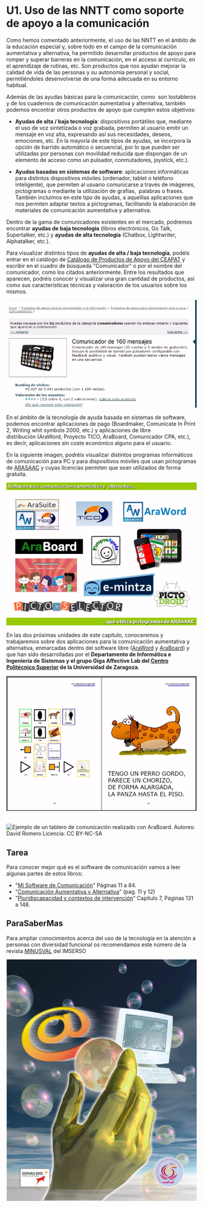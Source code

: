 
# U1. Uso de las NNTT como soporte de apoyo a la comunicación

Como hemos comentado anteriormente, el uso de las NNTT en el ámbito de la educación especial y, sobre todo en el campo de la comunicación aumentativa y alternativa, ha permitido desarrollar productos de apoyo para romper y superar barreras en la comunicación, en el acceso al currículo, en el aprendizaje de rutinas, etc. Son productos que nos ayudan mejorar la calidad de vida de las personas y su autonomía personal y social, permitiéndoles desenvolverse de una forma adecuada en su entorno habitual.

Además de las ayudas básicas para la comunicación, como  son lostableros y de los cuadernos de comunicación aumentativa y alternativa, también podemos encontrar otros productos de apoyo que cumplen estos objetivos:

- **Ayudas de alta / baja tecnología**: dispositivos portátiles que, mediante el uso de voz sintetizada o voz grabada, permiten al usuario emitir un mensaje en voz alta, expresando así sus necesidades, deseos, emociones, etc. En la mayoría de este tipos de ayudas, se incorpora la opción de barrido automático o secuencial, por lo que pueden ser utilizadas por personas con movilidad reducida que dispongan de un elemento de acceso como un pulsador, conmutadores, joystick, etc.). 

- **Ayudas basadas en sistemas de software**: aplicaciones informáticas para distintos dispositivos móviles (ordenador, tablet o teléfono inteligente), que permiten al usuario comunicarse a través de imágenes, pictogramas o mediante la utilización de grafías,  palabras o frases. También incluímos en este tipo de ayudas, a aquelllas aplicaciones que nos permiten adaptar textos a pictogramas, facilitando la elaboración de materiales de comunicación aumentativa y alternativa.

Dentro de la gama de comunicadores existentes en el mercado, podremos encontrar **ayudas de baja tecnología** (libros electrónicos, Go Talk, Supertalker, etc.) y **ayudas de alta tecnología** (Chatbox, Lightwriter, Alphatalker, etc.).

Para visualizar distintos tipos de **ayudas de alta / baja tecnología**, podéis entrar en el catálogo de [Catálogo de Productos de Apoyo del CEAPAT](http://www.ceapat.es/ceapat_01/cat_apo/catalogo/index.htm) y escribir en el cuadro de búsqueda "Comunicador" o por el nombre del comunicador, como los citados anteriormente. Entre los resultados que aparecen, podréis conocer y visualizar una gran cantidad de productos, así como sus características técnicas y valoración de los usuarios sobre los mismos.

![2.2 Ejemplo de comunicador portatil.](img/CEAPAT.jpg) 

En el ámbito de la tecnología de ayuda basada en sistemas de software, podemos encontrar aplicaciones de pago (Boardmaker, Comunicate In Print 2, Writing whit symbols 2000, etc.) y aplicaciones de libre distribución (AraWord, Proyecto TICO, AraBoard, Comunicador CPA, etc.), es decir, aplicaciones sin coste económico alguno para el usuario.

En la siguiente imagen, podréis visualizar distintos programas informáticos de comunicación para PC y para dispositivos móviles que usan pictogramas de [ARASAAC](http://arasaac.org/) y cuyas licencias permiten que sean utilizados de forma gratuita.

![2.3 Relación de programas informáticos para comunicación aumentativa y alternativa en castellanoAutores: José Manuel Marcos y David Romero](img/SOFT.jpg)

En las dos próximas unidades de este capítulo, conoceremos y trabajaremos sobre dos aplicaciones para la comunicación aumentativa y alternativa, enmarcadas dentro del software libre ([AraWord](http://arasuite.proyectotico.es/index.php?title=AraWord) y [AraBoard](http://giga.cps.unizar.es/affectivelab/araboard.html)) y que han sido desarrolladas por el **Departamento de Informática e Ingeniería de Sistemas y el grupo Giga Affective Lab del [Centro Politécnico Superior](https://eina.unizar.es/) de la Universidad de Zaragoza.**

![2.4 Ejemplo de adaptación de una poesía de Douglas Wright con AraWordAutores: José Manuel Marcos y David Romero Licencia: CC BY-NC-SA](img/Tengo_un_perro_asi_ARASAAC.jpg)

 
![Ejemplo de un tablero de comunicación realizado con AraBoard. Autores: David Romero Licencia: CC BY-NC-SA
](img/ARABOARD.jpg)

## Tarea

Para conocer mejor qué es el software de comunicación vamos a leer algunas partes de estos libros:

* "[Mi Software de Comunicación](http://www.ceapat.es/InterPresent2/groups/imserso/documents/binario/softwarecomunicacion.pdf)" Páginas 11 a 84.
* "[Comunicación Aumentativa y Alternativa](http://www.ceapat.es/InterPresent2/groups/imserso/documents/binario/comunicacinaumentativayalterna.pdf)" (pag. 11 y 12)
* "[Pluridiscapacidad y contextos de intervención](http://diposit.ub.edu/dspace/bitstream/2445/33059/7/Pluridiscapacidad_contexto_131030_.pdf)" Capítulo 7, Páginas 131 a 148.

## ParaSaberMas

Para ampliar conocimientos acerca del uso de la tecnología en la atención a personas con diversidad funcional os recomendamos este número de la revista [MINUSVAL](http://sid.usal.es/minusval.aspx?ID=2002esp1) del IMSERSO

![2.6 Portada de la revista Minusval de Junio de 2002](img/minusval.png)

